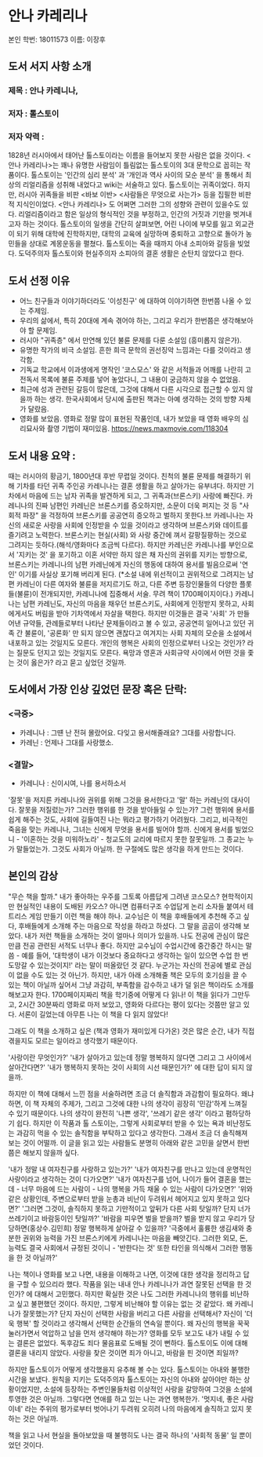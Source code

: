 # 안나 카레리나


본인 학번: 18011573
이름: 이장후

## 도서 서지 사항 소개
### 제목 : 안나 카레니나, 
### 저자 : 톨스토이
### 저자 약력 : 
1828년 러시아에서 태어난 톨스토이라는 이름을 들어보지 못한 사람은 없을 것이다. <안나 카레리나>는 꽤나 유명한 사람임이 틀림없는 톨스토이의 3대 문학으로 꼽히는 작품이다.
톨스토이는 '인간의 심리 분석' 과 '개인과 역사 사이의 모순 분석' 을 통해서 최상의 리얼리즘을 성취해 내었다고 wiki는 서술하고 있다. 톨스토이는 귀족이었다. 하지만, 러시아 귀족들을 비판 <바보 이반> <사람들은 무엇으로 사는가> 등을 집필한 비판적 지식인이었다. <안나 카레리나> 도 어쩌면 그러한 그의 성향와 관련이 있을수도 있다. 리얼리즘이라고 함은 일상의 형식적인 것을 부정하고, 인간의 거짓과 기만을 벗겨내고자 하는 것이다.
톨스토이의 일생을 간단히 살펴보면, 어린 나이에 부모를 잃고 외교관이 되기 위해 대학에 진학하지만, 대학의 교육에 실망하며 중퇴하고 고향으로 돌아가 농민들을 상대로 계몽운동을 펼쳤다. 톨스토이는 죽을 때까지 아내 소피아와 갈등을 빚었다. 도덕주의자 톨스토이와 현실주의자 소피아의 결혼 생활은 순탄치 않았다고 한다.

## 도서 선정 이유
- 어느 친구들과 이야기하더라도 '이성친구' 에 대하여 이야기하면 한번쯤 나올 수 있는 주제임.
- 우리의 삶에서, 특히 20대에 계속 겪어야 하는, 그리고 우리가 한번쯤은 생각해보아야 할 문제임.
- 러시아 "귀족층" 에서 만연해 있던 불륜 문제를 다룬 소설임 (흥미롭지 않은가).
- 유명한 작가의 비극 소설임. 흔한 희극 문학의 권선징악 느낌과는 다를 것이라고 생각함.
- 기독교 학교에서 이과생에게 명작인 '코스모스' 와 같은 서적들과 어깨를 나란히 고전독서 목록에 불륜 주제를 넣어 놓았다니, 그 내용이 궁금하지 않을 수 없었음.
- 최근에 성과 관련된 갈등이 많은데, 그것에 대해서 다른 시각으로 접근할 수 있지 않을까 하는 생각. 한국사회에서 당시에 출판된 책과는 아예 생각하는 것의 방향 자체가 달랐음.
- 영화를 보았음. 영화로 정말 많이 표현된 작품인데, 내가 보았을 때 영화 배우의 심리묘사와 촬영 기법이 재미있음. https://news.maxmovie.com/118304

## 도서 내용 요약 :
때는 러시아의 황금기, 1800년대 후반 무렵일 것이다.
친척의 불륜 문제를 해결하기 위해 기차를 타던 귀족 주인공 카레니나는 결혼 생활을 하고 살아가는 유부녀다. 
하지만 기차에서 마음에 드는 남자 귀족을 발견하게 되고, 그 귀족과(브론스키) 사랑에 빠진다.
카레니나의 진짜 남편인 카레닌은 브론스키를 증오하지만, 소문이 더욱 퍼지는 것 등 "사회적 파장" 을 걱정하여 브론스키를 공공연히 증오하고 벌하지 못한다.브
카레니나는 자신의 새로운 사랑을 사회에 인정받을 수 있을 것이라고 생각하며 브론스키와 데이트를 즐기려고 노력한다.
브론스키는 현실(사회) 와 사랑 중간에 껴서 갈팡질팡하는 것으로 그려지는 듯하다.(해석/영화마다 조금씩 다르다).
하지만 카레닌은 카레니나를 부인으로서 '지키는 것' 을 포기하고 이혼 서약만 하지 않은 채 자신의 권위를 지키는 방향으로, 
브론스키는 카레니나의 남편 카레닌에게 자신의 행동에 대하여 용서를 빌음으로써 '연인' 이기를 사실상 포기해 버리게 된다.
(*소설 내에 위선적이고 권위적으로 그려지는 남편 카레닌이 다른 여자와 불륜을 저지르기도 하고, 다른 주변 등장인물들의 다양한 플롯들(불륜)이 전개되지만, 카레니나에 집중해서 서술. 무려 책이 1700페이지이다.)
카레니나는 남편 카레닌도, 자신의 마음을 채우던 브론스키도, 사회에게 인정받지 못하고, 사회에게서도 버림을 받아 기차역에서 자살을 택한다.
하지만 이것들은 결국 '사회' 가 만들어낸 규약들, 관례들로부터 나타난 문제들이라고 볼 수 있고,
공공연히 일어나고 있던 귀족 간 불륜이, '공론화' 만 되지 않으면 괜찮다고 여겨지는 사회 자체의 모순을 소설에서 내포하고 있는 것일지도 모른다. 개인의 행복은 사회의 인정으로부터 나오는 것인가? 라는 질문도 던지고 있는 것일지도 모른다. 욕망과 영혼과 사회규약 사이에서 어떤 것을 좇는 것이 옳은가? 라고 묻고 싶었던 것일까.


## 도서에서 가장 인상 깊었던 문장 혹은 단락:
### <극중>
- 카레니나 : 그떈 난 전혀 몰랐어요. 다잊고 용서해줄래요? 그대를 사랑합니다.
- 카레닌 : 언제나 그대를 사랑했소.
### <결말>
- 카레니나 : 신이시여, 나를 용서하소서

'잘못'을 저지른 카레니나와 권위를 위해 그것을 용서한다고 '말' 하는 카레닌의 대사이다.
잘못을 저질렀는가? 그러한 행위를 한 것을 받아들일 수 있는가? 그런 행위에 용서를 쉽게 해주는 것도, 사회에 길들여진 나는 뭐라고 평가하기 어려웠다. 그리고, 비극적인 죽음을 맞는 카레니나, 그녀는 신에게 무엇을 용서를 빌어야 할까. 신에게 용서를 빌었으니 - '이혼하는 것을 미워하노라' - 청교도의 교리에 따르지 못한 잘못일까. 그 종교는 누가 말들었는가. 그것도 사회가 아닐까. 한 구절에도 많은 생각을 하게 만드는 것이다.


## 본인의 감상

"무슨 책을 할까." 
내가 좋아하는 우주를 그토록 아름답게 그려낸 코스모스? 현학적이지만 현실적인 내용이 도배된 카오스? 아니면 컴퓨터구조 수업답게 논리 소자들 붙여서 테트리스 게임 만들기 이런 책을 해야 하나. 교수님은 이 책을 후배들에게 추천해 주고 싶다, 후배들에게 소개해 주는 마음으로 작성을 하라고 하셨다. 그 말을 곰곰이 생각해 보았다. 내가 저런 책들을 소개하는 것이 얼마나 의미가 있을까.
 나도 전공에 관심이 많은 만큼 전공 관련된 서적도 너무나 좋다. 하지만 교수님이 수업시간에 중간중간 하시는 말씀 - 예를 들어, '대학생이 내가 이것보다 중요하다고 생각하는 일이 있으면 수업 한 번 도망갈 수 있는것이지!' 라는 말이 떠올랐던 것 같다. 누군가는 자신의 전공에 별로 관심이 없을 수도 있는 것 아닌가. 하지만, 내가 아래 소개해줄 책은 모두의 호기심을 끌 수 있는 책이 아닐까 싶어서 그냥 과감히, 부족함을 감수하고 내가 덜 읽은 책이라도 소개를 해보고자 한다. 1700페이지짜리 책을 학기중에 어떻게 다 읽나! 이 책을 읽다가 그만두고, 2시간 30분짜리 영화로 마저 보았고, 영화와 다르다는 평이 있다는 것쯤만 알고 있다. 서론이 길었는데 아무튼 나는 이 책을 다 읽지 않았다!

그래도 이 책을 소개하고 싶은 (책과 영화가 재미있게 다가온) 것은 많은 순간, 내가 직접 겪을지도 모르는 일이라고 생각했기 때문이다. 

'사랑이란 무엇인가?'
'내가 살아가고 있는데 정말 행복하지 않다면 그리고 그 사이에서 살아간다면?'
'내가 행복하지 못하는 것이 사회의 시선 때문인가?'
에 대한 답이 되지 않을까.

하지만 이 책에 대해서 느낀 점을 서술하려면 조금 더 솔직함과 과감함이 필요하다. 왜냐하면, 이 책 자체의 주제가, 그리고 그것에 대한 나의 생각이 굉장히 '민감'하게 느껴질 수 있기 때문이다. 나의 생각이 완전히 '나쁜 생각', '쓰레기 같은 생각' 이라고 폄하당하기 쉽다. 하지만 이 작품과 톨 스토이는, 그렇게 사회로부터 받을 수 있는 욕과 비난정도는 과감히 먹을 수 있는 솔직함을 부탁하고 있다고 생각한다. 그래서 조금 더 솔직해져 보는 것이 어떨까. 이 글을 읽고 있는 사람들도 분명히 아래와 같은 고민을 살면서 한번쯤은 해보지 않을까 싶다.

'내가 정말 내 여자친구를 사랑하고 있는가?'
'내가 여자친구를 만나고 있는데 운명적인 사랑이라고 생각하는 것이 다가오면?'
'내가 여자친구를 넘어, 나이가 들어 결혼을 했는데 - 너무 마음에 드는 사람이 - 나의 행복을 가득 채울 수 있는 사람이 다가오면?'
'위와 같은 상황인데, 주변으로부터 받을 눈총과 비난이 두려워서 헤어지고 있지 못하고 있다면?'
'그러면 그것이, 솔직하지 못하고 기만적이고 앞뒤가 다른 사회 탓일까? 단지 너가 쓰레기이고 바람둥이인 탓일까?'
'바람을 피우면 벌을 받을까? 벌을 받지 않고 우리가 당당하면(홍상수.김민희) 정말 행복하게 살아갈 수 있을까?
'극중에서 훌륭한 생김새와 충분한 권위와 능력을 가진 브론스키에게 카레니나는 마음을 빼앗긴다. 그러한 외모, 돈, 능력도 결국 사회에서 규정된 것이니 - '반한다는 것' 또한 타인을 의식해서 그러한 행동을 한 것 아닐까?'

나는 책이나 영화를 보고 나면, 내용을 이해하고 나면, 이것에 대한 생각을 정리하고 답을 구할 수 있으리라 했다. 작품을 읽는 내내 안나 카레니나가 과연 잘못된 선택을 한 것인가? 에 대해서 고민했다. 하지만 확실한 것은 나도 그러한 카레니나의 행위를 비난하고 싶고 불편했던 것이다. 하지만, 그렇게 비난해야 할 이유는 없는 것 같았다. 왜 카레니나가 잘못했는가? 단지 자신이 선택한 사람을 버리고 다른 사람을 선택해서? 자신이 '더욱 행복' 할 것이라고 생각해서 선택한 순간들의 연속일 뿐이다. 왜 자신의 행복을 꾹꾹 눌러가면서 억압하고 남을 먼저 생각해야 하는가? 영화를 모두 보고도 내가 내릴 수 있는 결론은 없었다. 독후감도 죄다 물음표로 도배될 것이 뻔하다. 톨스토이도 이에 대해 결론을 내리지 않았다. 사랑을 찾은 것이면 죄가 아니고, 바람을 핀 것이면 죄일까? 

하지만 톨스토이가 어떻게 생각했을지 유추해 볼 수는 있다. 톨스토이는 아내와 불행한 시간을 보냈다. 원칙을 지키는 도덕주의자 톨스토이는 자신의 아내와 살아야만 하는 상황이었지만, 소설에 등장하는 주변인물들처럼 이상적인 사랑을 갈망하여 그것을 소설에 투영한 것은 아닐까. 그렇다면 연애를 하고 있는 나는 과연 행복한가. '멋지네, 좋은 사람이네' 라는 주위의 평가로부터 벗어나기 두려워 오히려 나의 마음에게 솔직하고 있지 못하는 것은 아닐까.

책을 읽고 나서 현실을 돌아보았을 때 불행히도 나는 결국 하나의 '사회적 동물' 일 뿐이었던 것이다.
